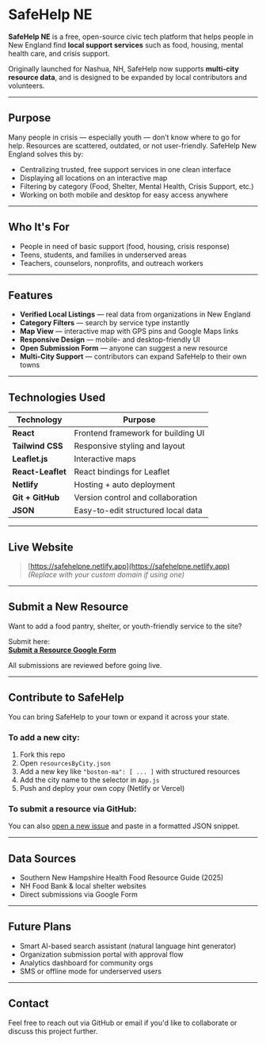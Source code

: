 

# SafeHelp NE

**SafeHelp NE** is a free, open-source civic tech platform that helps people in New England find **local support services** such as food, housing, mental health care, and crisis support.

Originally launched for Nashua, NH, SafeHelp now supports **multi-city resource data**, and is designed to be expanded by local contributors and volunteers.

---

## Purpose

Many people in crisis — especially youth — don’t know where to go for help. Resources are scattered, outdated, or not user-friendly. SafeHelp New England solves this by:

- Centralizing trusted, free support services in one clean interface
- Displaying all locations on an interactive map
- Filtering by category (Food, Shelter, Mental Health, Crisis Support, etc.)
- Working on both mobile and desktop for easy access anywhere

---

## Who It's For

- People in need of basic support (food, housing, crisis response)
- Teens, students, and families in underserved areas
- Teachers, counselors, nonprofits, and outreach workers

---

## Features

- **Verified Local Listings** — real data from organizations in New England
- **Category Filters** — search by service type instantly
- **Map View** — interactive map with GPS pins and Google Maps links
- **Responsive Design** — mobile- and desktop-friendly UI
- **Open Submission Form** — anyone can suggest a new resource
- **Multi-City Support** — contributors can expand SafeHelp to their own towns

---

## Technologies Used

| Technology         | Purpose                                      |
|--------------------|----------------------------------------------|
| **React**          | Frontend framework for building UI           |
| **Tailwind CSS**   | Responsive styling and layout                |
| **Leaflet.js**     | Interactive maps                             |
| **React-Leaflet**  | React bindings for Leaflet                   |
| **Netlify**        | Hosting + auto deployment                    |
| **Git + GitHub**   | Version control and collaboration            |
| **JSON**           | Easy-to-edit structured local data           |

---

## Live Website

> [https://safehelpne.netlify.app](https://safehelpne.netlify.app)  
> _(Replace with your custom domain if using one)_

---

## Submit a New Resource

Want to add a food pantry, shelter, or youth-friendly service to the site?

Submit here:  
[**Submit a Resource Google Form**](https://docs.google.com/forms/d/e/1FAIpQLSeh7viSbU-5DT_9XzBUHczUpByAhi8Ve1zE0I8FZSUtbTAZ-Q/viewform?usp=dialog)

All submissions are reviewed before going live.

---

## Contribute to SafeHelp

You can bring SafeHelp to your town or expand it across your state.

### To add a new city:

1. Fork this repo
2. Open `resourcesByCity.json`
3. Add a new key like `"boston-ma": [ ... ]` with structured resources
4. Add the city name to the selector in `App.js`
5. Push and deploy your own copy (Netlify or Vercel)

### To submit a resource via GitHub:

You can also [open a new issue](https://github.com/YOUR_USERNAME/safehelp-ne/issues/new?template=new-resource.md) and paste in a formatted JSON snippet.

---

## Data Sources

- Southern New Hampshire Health Food Resource Guide (2025)
- NH Food Bank & local shelter websites
- Direct submissions via Google Form

---

## Future Plans

- Smart AI-based search assistant (natural language hint generator)
- Organization submission portal with approval flow
- Analytics dashboard for community orgs
- SMS or offline mode for underserved users

---

## Contact

Feel free to reach out via GitHub or email if you'd like to collaborate or discuss this project further.